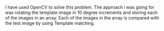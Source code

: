 I have used OpenCV to solve this problem. 
The approach i was going for was rotating the template image in 10 degree increments and storing each of the images in an array. 
Each of the images in the array is compared with the test image by using Template matching. 
